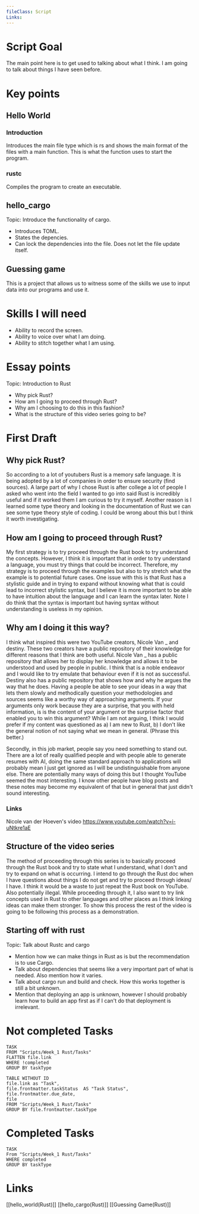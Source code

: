 ```yaml
---
fileClass: Script
Links: 
---
```

# Script Goal

The main point here is to get used to talking about what I think. I am going to talk about things I have seen before.

# Key points

## Hello World
### Introduction

Introduces the main file type which is rs and shows the main format of the files with a main function. This is what the function uses to start the program.

### rustc

Compiles the program to create an executable.



## hello_cargo

Topic: Introduce the functionality of cargo.
- Introduces TOML.
- States the depencies.
- Can lock the dependencies into the file. Does not let the file update itself.


## Guessing game

This is a project that allows us to witness some of the skills we use to input data into our programs and use it.



# Skills I will need

- Ability to record the screen.
- Ability to voice over what I am doing.
- Ability to stitch together what I am using.


# Essay points

Topic: Introduction to Rust
- Why pick Rust?
- How am I going to proceed through Rust?
- Why am I choosing to do this in this fashion?
- What is the structure of this video series going to be?

# First Draft
## Why pick Rust?

So according to a lot of youtubers Rust is a memory safe language. It is being adopted by a lot of companies in order to ensure security (find sources). A large part of why I chose Rust is after college a lot of people I asked who went into the field I wanted to go into said Rust is incredibly useful and if it worked them I am curious to try it myself. Another reason is I learned some type theory and looking in the documentation of Rust we can see some type theory style of coding. I could be wrong about this but I think it worth investigating.

## How am I going to proceed through Rust?

My first strategy is to try proceed through the Rust book to try understand the concepts. However, I think it is important that in order to try understand a language, you must try things that could be incorrect. Therefore, my strategy is to proceed through the examples but also to try stretch what the example is to potential future cases. One issue with this is that Rust has a stylistic guide and in trying to expand without knowing what that is could lead to incorrect stylistic syntax, but I believe it is more important to be able to have intuition about the language and I can learn the syntax later. Note I do think that the syntax is important but having syntax without understanding is useless in my opinion.

## Why am I doing it this way?

I think what inspired this were two YouTube creators, Nicole Van _ and destiny. These two creators have a public repository of their knowledge for different reasons that I think are both useful. Nicole Van _ has a public repository that allows her to display her knowledge and allows it to be understood and used by people in public. I think that is a noble endeavor and I would like to try emulate that behaviour even if it is not as successful. Destiny also has a public repository that shows how and why he argues the way that he does. Having a people be able to see your ideas in a way that lets them slowly and methodically question your methodologies and sources seems like a worthy way of approaching arguments. If your arguments only work because they are a surprise, that you with held information, is is the content of your argument or the surprise factor that enabled you to win this argument? While I am not arguing, I think I would prefer if my content was questioned as a) I am new to Rust, b) I don't like the general notion of not saying what we mean in general. (Phrase this better.)

Secondly, in this job market, people say you need something to stand out. There are a lot of really qualified people and with people able to generate resumes with AI, doing the same standard approach to applications will probably mean I just get ignored as I will be undistinguishable from anyone else. There are potentially many ways of doing this but I thought YouTube seemed the most interesting. I know other people have blog posts and these notes may become my equivalent of that but in general that just didn't sound interesting.

### Links
Nicole van der Hoeven's video https://www.youtube.com/watch?v=i-uNtkre1aE


## Structure of the video series

The method of proceeding through this series is to basically proceed through the Rust book and try to state what I understand, what I don't and try to expand on what is occurring. I intend to go through the Rust doc when I have questions about things I do not get and try to proceed through ideas/ I have. I think it would be a waste to just repeat the Rust book on YouTube. Also potentially illegal. While proceeding through it, I also want to try link concepts used in Rust to other languages and other places as I think linking ideas can make them stronger. To show this process the rest of the video is going to be following this process as a demonstration.

## Starting off with rust

Topic: Talk about Rustc and cargo
- Mention how we can make things in Rust as is but the recommendation is to use Cargo.
- Talk about dependencies that seems like a very important part of what is needed. Also mention how it varies.
- Talk about cargo run and build and check. How this works together is still a bit unknown. 
- Mention that deploying an app is unknown, however I should probably learn how to build an app first as if I can't do that deployment is irrelevant. 


# Not completed Tasks

```dataview
TASK
FROM "Scripts/Week_1 Rust/Tasks"
FLATTEN file.link
WHERE !completed
GROUP BY taskType
```



```dataview 
TABLE WITHOUT ID
file.link as "Task",
file.frontmatter.taskStatus  AS "Task Status",
file.frontmatter.due_date,
file
FROM "Scripts/Week_1 Rust/Tasks"
GROUP BY file.frontmatter.taskType
```





# Completed Tasks
```dataview
TASK
From "Scripts/Week_1 Rust/Tasks"
WHERE completed
GROUP BY taskType
```


# Links

[[hello_world(Rust)]]
[[hello_cargo(Rust)]]
[[Guessing Game(Rust)]]